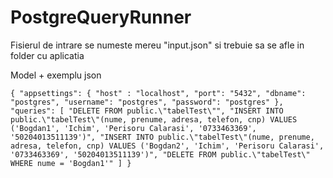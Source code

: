 # PostgreQueryRunner

Fisierul de intrare se numeste mereu "input.json" si trebuie sa se afle in folder cu aplicatia 

Model + exemplu json

`{
    "appsettings": {
        "host" : "localhost",
        "port": "5432",
        "dbname": "postgres",
        "username": "postgres",
        "password": "postgres"
    },
    "queries": [
        "DELETE FROM public.\"tabelTest\"",
        "INSERT INTO public.\"tabelTest\"(nume, prenume, adresa, telefon, cnp) VALUES ('Bogdan1', 'Ichim', 'Perisoru Calarasi', '0733463369', '50204013511139')",
        "INSERT INTO public.\"tabelTest\"(nume, prenume, adresa, telefon, cnp) VALUES ('Bogdan2', 'Ichim', 'Perisoru Calarasi', '0733463369', '50204013511139')",
        "DELETE FROM public.\"tabelTest\" WHERE nume = 'Bogdan1'"
    ]
}`
